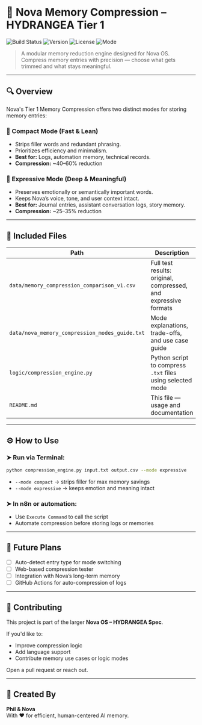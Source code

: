# 💾 Nova Memory Compression – HYDRANGEA Tier 1

![Build Status](https://img.shields.io/badge/status-stable-brightgreen)
![Version](https://img.shields.io/badge/version-v1.0.0-blue)
![License](https://img.shields.io/github/license/Withphildev/Nova-Memory-Compression-1st-Tier)
![Mode](https://img.shields.io/badge/modes-Compact_&_Expressive-purple)

> A modular memory reduction engine designed for Nova OS.  
> Compress memory entries with precision — choose what gets trimmed and what stays meaningful.

---

## 🔍 Overview

Nova's Tier 1 Memory Compression offers two distinct modes for storing memory entries:

### 🧠 Compact Mode (Fast & Lean)
- Strips filler words and redundant phrasing.
- Prioritizes efficiency and minimalism.
- **Best for:** Logs, automation memory, technical records.
- **Compression:** ~40–60% reduction

### 💫 Expressive Mode (Deep & Meaningful)
- Preserves emotionally or semantically important words.
- Keeps Nova’s voice, tone, and user context intact.
- **Best for:** Journal entries, assistant conversation logs, story memory.
- **Compression:** ~25–35% reduction

---

## 📂 Included Files

| Path | Description |
|------|-------------|
| `data/memory_compression_comparison_v1.csv` | Full test results: original, compressed, and expressive formats |
| `data/nova_memory_compression_modes_guide.txt` | Mode explanations, trade-offs, and use case guide |
| `logic/compression_engine.py` | Python script to compress `.txt` files using selected mode |
| `README.md` | This file — usage and documentation |

---

## ⚙️ How to Use

### ➤ Run via Terminal:

```bash
python compression_engine.py input.txt output.csv --mode expressive
```

- `--mode compact` → strips filler for max memory savings  
- `--mode expressive` → keeps emotion and meaning intact

### ➤ In n8n or automation:
- Use `Execute Command` to call the script
- Automate compression before storing logs or memories

---

## 🧪 Future Plans

- [ ] Auto-detect entry type for mode switching
- [ ] Web-based compression tester
- [ ] Integration with Nova’s long-term memory
- [ ] GitHub Actions for auto-compression of logs

---

## 🤝 Contributing

This project is part of the larger **Nova OS – HYDRANGEA Spec**.

If you'd like to:
- Improve compression logic
- Add language support
- Contribute memory use cases or logic modes

Open a pull request or reach out.

---

## 🧠 Created By

**Phil & Nova**  
With ❤️ for efficient, human-centered AI memory.

